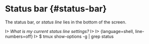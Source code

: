 # Status bar {#status-bar}

The status bar, or *status line* lies in the bottom of the screen.

I> *What is my current status line settings?*
I>
I> {language=shell, line-numbers=off}
I>     $ tmux show-options -g | grep status
